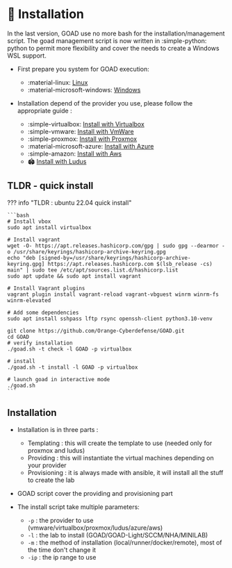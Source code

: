 # 🚀 Installation

In the last version, GOAD use no more bash for the installation/management script.
The goad management script is now written in :simple-python: python to permit more flexibility and cover the needs to create a Windows WSL support.

- First prepare you system for GOAD execution:
    - :material-linux: [Linux](/installation/linux)
    - :material-microsoft-windows: [Windows](/installation/windows)

- Installation depend of the provider you use, please follow the appropriate guide :
    - :simple-virtualbox: [Install with Virtualbox](/providers/virtualbox)
    - :simple-vmware: [Install with VmWare](/providers/vmware)
    - :simple-proxmox: [Install with Proxmox](/providers/proxmox)
    - :material-microsoft-azure: [Install with Azure](/providers/azure)
    - :simple-amazon: [Install with Aws](/providers/aws)
    - 🏟️ [Install with Ludus](/providers/ludus)

## TLDR - quick install

??? info "TLDR : ubuntu 22.04 quick install"

    ```bash
    # Install vbox
    sudo apt install virtualbox

    # Install vagrant
    wget -O- https://apt.releases.hashicorp.com/gpg | sudo gpg --dearmor -o /usr/share/keyrings/hashicorp-archive-keyring.gpg
    echo "deb [signed-by=/usr/share/keyrings/hashicorp-archive-keyring.gpg] https://apt.releases.hashicorp.com $(lsb_release -cs) main" | sudo tee /etc/apt/sources.list.d/hashicorp.list
    sudo apt update && sudo apt install vagrant

    # Install Vagrant plugins
    vagrant plugin install vagrant-reload vagrant-vbguest winrm winrm-fs winrm-elevated
    
    # Add some dependencies
    sudo apt install sshpass lftp rsync openssh-client python3.10-venv

    git clone https://github.com/Orange-Cyberdefense/GOAD.git
    cd GOAD
    # verify installation
    ./goad.sh -t check -l GOAD -p virtualbox

    # install
    ./goad.sh -t install -l GOAD -p virtualbox

    # launch goad in interactive mode
    ./goad.sh
    ```

## Installation

- Installation is in three parts :
    - Templating : this will create the template to use (needed only for proxmox and ludus)
    - Providing : this will instantiate the virtual machines depending on your provider
    - Provisioning : it is always made with ansible, it will install all the stuff to create the lab

- GOAD script cover the providing and provisioning part

- The install script take multiple parameters:
    - `-p`  : the provider to use (vmware/virtualbox/proxmox/ludus/azure/aws)
    - `-l`  : the lab to install (GOAD/GOAD-Light/SCCM/NHA/MINILAB)
    - `-m`  : the method of installation (local/runner/docker/remote), most of the time don't change it
    - `-ip` : the ip range to use